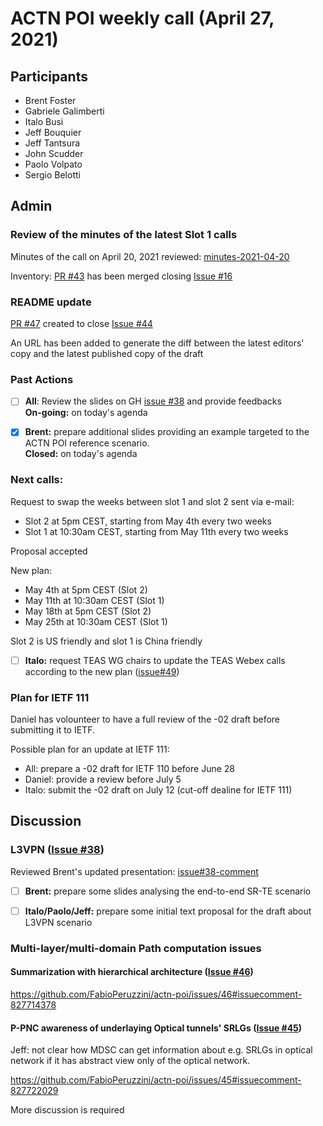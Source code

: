 # ACTN POI weekly call (April 27, 2021)

## Participants
- Brent Foster
- Gabriele Galimberti
- Italo Busi
- Jeff Bouquier
- Jeff Tantsura
- John Scudder
- Paolo Volpato
- Sergio Belotti

## Admin

### Review of the minutes of the latest Slot 1 calls

Minutes of the call on April 20, 2021 reviewed: [minutes-2021-04-20](https://github.com/FabioPeruzzini/actn-poi/blob/master/minutes/minutes-2021-04-20.md)

Inventory: [PR #43](https://github.com/FabioPeruzzini/actn-poi/pull/43) has been merged closing [Issue #16](https://github.com/FabioPeruzzini/actn-poi/issues/16)

### README update

[PR #47](https://github.com/FabioPeruzzini/actn-poi/pull/47) created to close [Issue #44](https://github.com/FabioPeruzzini/actn-poi/issues/44)

An URL has been added to generate the diff between the latest editors' copy and the latest published copy of the draft

### Past Actions

- [ ] **All**: Review the slides on GH [issue #38](https://github.com/FabioPeruzzini/actn-poi/issues/38) and provide feedbacks\
**On-going:** on today's agenda

- [x] **Brent:** prepare additional slides providing an example targeted to the ACTN POI reference scenario.\
**Closed:** on today's agenda

### Next calls:

Request to swap the weeks between slot 1 and slot 2 sent via e-mail:
- Slot 2 at 5pm CEST, starting from May 4th every two weeks
- Slot 1 at 10:30am CEST, starting from May 11th every two weeks

Proposal accepted

New plan:
- May 4th at 5pm CEST (Slot 2)
- May 11th at 10:30am CEST (Slot 1)
- May 18th at 5pm CEST (Slot 2)
- May 25th at 10:30am CEST (Slot 1)

Slot 2 is US friendly and slot 1 is China friendly

- [ ] **Italo:** request TEAS WG chairs to update the TEAS Webex calls according to the new plan ([issue#49](https://github.com/FabioPeruzzini/actn-poi/issues/49))

### Plan for IETF 111

Daniel has volounteer to have a full review of the -02 draft before submitting it to IETF.

Possible plan for an update at IETF 111:
- All: prepare a -02 draft for IETF 110 before June 28
- Daniel: provide a review before July 5
- Italo: submit the -02 draft on July 12 (cut-off dealine for IETF 111)

## Discussion

### L3VPN ([Issue #38](https://github.com/FabioPeruzzini/actn-poi/issues/38))

Reviewed Brent's updated presentation: [issue#38-comment](https://github.com/FabioPeruzzini/actn-poi/issues/38#issuecomment-830319909)

- [ ] **Brent:** prepare some slides analysing the end-to-end SR-TE scenario

- [ ] **Italo/Paolo/Jeff:** prepare some initial text proposal for the draft about L3VPN scenario

### Multi-layer/multi-domain Path computation issues

#### Summarization with hierarchical architecture ([Issue #46](https://github.com/FabioPeruzzini/actn-poi/issues/46))

https://github.com/FabioPeruzzini/actn-poi/issues/46#issuecomment-827714378

#### P-PNC awareness of underlaying Optical tunnels' SRLGs ([Issue #45](https://github.com/FabioPeruzzini/actn-poi/issues/45))

Jeff: not clear how MDSC can get information about e.g. SRLGs in optical network if it has abstract view only of the optical network.

https://github.com/FabioPeruzzini/actn-poi/issues/45#issuecomment-827722029

More discussion is required
